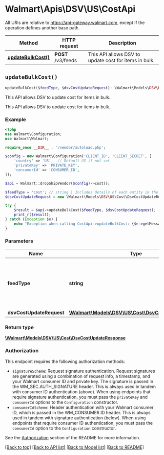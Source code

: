 # Walmart\Apis\DSV\US\CostApi  
All URIs are relative to https://api-gateway.walmart.com, except if the operation defines another base path.

| Method | HTTP request | Description |
| ------------- | ------------- | ------------- |
| [**updateBulkCost()**](#updateBulkCost) | **POST** /v3/feeds | This API allows DSV to update cost for items in bulk. |


## `updateBulkCost()`

```php
updateBulkCost($feedType, $dsvCostUpdateRequest): \Walmart\Models\DSV\US\Cost\DsvCostUpdateResponse
```
This API allows DSV to update cost for items in bulk.

This API allows DSV to update cost for items in bulk.

### Example

```php
<?php
use Walmart\Configuration;
use Walmart\Walmart;

require_once __DIR__ . '/vendor/autoload.php';

$config = new Walmart\Configuration('CLIENT_ID', 'CLIENT_SECRET', [
    'country' => 'US',  // Default US if not set
    'privateKey' => 'PRIVATE_KEY',
    'consumerId' => 'CONSUMER_ID',
]);

$api = Walmart::dropShipVendor($config)->cost();

$feedType = 'cost'; // string | Includes details of each entity in the feed. Do not set this parameter to true.
$dsvCostUpdateRequest = new \Walmart\Models\DSV\US\Cost\DsvCostUpdateRequest(); // \Walmart\Models\DSV\US\Cost\DsvCostUpdateRequest | File fields

try {
    $result = $api->updateBulkCost($feedType, $dsvCostUpdateRequest);
    print_r($result);
} catch (Exception $e) {
    echo "Exception when calling CostApi->updateBulkCost: {$e->getMessage()}\n";
}
```

### Parameters
| Name | Type | Description  | Notes |
| ------------- | ------------- | ------------- | ------------- |
| **feedType** | **string**| Includes details of each entity in the feed. Do not set this parameter to true. | [default to 'cost'] |
| **dsvCostUpdateRequest** | [**\Walmart\Models\DSV\US\Cost\DsvCostUpdateRequest**](../../../Models/DSV/US/Cost/DsvCostUpdateRequest.md)| File fields | |


### Return type

[**\Walmart\Models\DSV\US\Cost\DsvCostUpdateResponse**](../../../Models/DSV/US/Cost/DsvCostUpdateResponse.md)

### Authorization

This endpoint requires the following authorization methods:

* `signatureScheme`: Request signature authentication. Request signatures are generated using a combination of request info, a timestamp, and your Walmart consumer ID and private key. The signature is passed in the WM_SEC.AUTH_SIGNATURE header. This is always used in tandem with consumer ID authentication (above). When using endpoints that require signature authentication, you must pass the `privateKey` and `consumerId` options to the `Configuration` constructor.
* `consumerIdScheme`: Header authentication with your Walmart consumer ID, which is passed in the WM_CONSUMER.ID header. This is always used in tandem with signature authentication (below). When using endpoints that require consumer ID authentication, you must pass the `consumerId` option to the `Configuration` constructor.

See the [Authorization](../../../../README.md#authorization) section of the README for more information.


[[Back to top]](#) [[Back to API list]](../../../../README.md#supported-apis)
[[Back to Model list]](../../../Models/DSV/US)
[[Back to README]](../../../../README.md)
